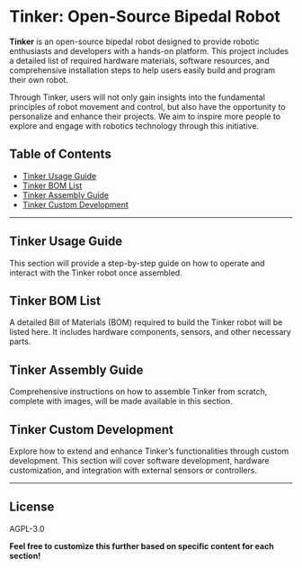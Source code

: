 # Tinker: Open-Source Bipedal Robot

**Tinker** is an open-source bipedal robot designed to provide robotic enthusiasts and developers with a hands-on platform. This project includes a detailed list of required hardware materials, software resources, and comprehensive installation steps to help users easily build and program their own robot.

Through Tinker, users will not only gain insights into the fundamental principles of robot movement and control, but also have the opportunity to personalize and enhance their projects. We aim to inspire more people to explore and engage with robotics technology through this initiative.

## Table of Contents
- [Tinker Usage Guide](#tinker-usage-guide)
- [Tinker BOM List](#tinker-bom-list)
- [Tinker Assembly Guide](#tinker-assembly-guide)
- [Tinker Custom Development](#tinker-custom-development)

---

## Tinker Usage Guide
This section will provide a step-by-step guide on how to operate and interact with the Tinker robot once assembled.

## Tinker BOM List
A detailed Bill of Materials (BOM) required to build the Tinker robot will be listed here. It includes hardware components, sensors, and other necessary parts.

## Tinker Assembly Guide
Comprehensive instructions on how to assemble Tinker from scratch, complete with images, will be made available in this section.

## Tinker Custom Development
Explore how to extend and enhance Tinker’s functionalities through custom development. This section will cover software development, hardware customization, and integration with external sensors or controllers.

---

## License

AGPL-3.0

**Feel free to customize this further based on specific content for each section!**
